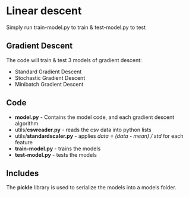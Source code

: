 # Linear descent
Simply run train-model.py to train & test-model.py to test

## Gradient Descent
The code will train & test 3 models of gradient descent:
- Standard Gradient Descent
- Stochastic Gradient Descent
- Minibatch Gradient Descent

## Code
- **model.py** - Contains the model code, and each gradient descent algorithm
- utils/**csvreader.py** - reads the csv data into python lists
- utils/**standardscaler.py** - applies *data = (data - mean) / std* for each feature
- **train-model.py** - trains the models
- **test-model.py** - tests the models

## Includes
The **pickle** library is used to serialize the models into a models folder.
